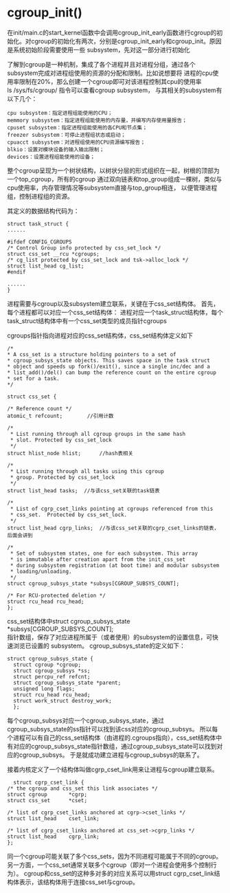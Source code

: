 # cgroup_init()
在init/main.c的start_kernel函数中会调用cgroup_init_early函数进行cgroup的初始化。对cgroup的初始化有两次，分别是cgroup_init_early和cgroup_init。原因是系统初始阶段需要使用一些 subsystem，先对这一部分进行初始化

了解到cgroup是一种机制，集成了各个进程并且对进程分组，通过各个subsystem完成对进程组使用的资源的分配和限制。比如说想要将
进程的cpu使用率限制在20%，那么创建一个cgroup即可对该进程控制其cpu的使用率<br>
ls /sys/fs/cgroup/ 指令可以查看cgroup subsystem，
与其相关的subsystem有以下几个：
  
    cpu subsystem：指定进程组能使用的CPU；
    memmory subsystem：指定进程组能使用的内存量，并编写内存使用量报告；
    cpuset subsystem：指定进程组能使用的各CPU和节点集；
    freezer subsystem：可停止进程组状态或启动；
    cpuacct subsystem：对进程组使用的CPU资源编写报告；
    blkio：设置对模块设备的输入输出限制；
    devices：设置进程组能使用的设备；

整个cgroup呈现为一个树状结构，以树状分层的形式组织在一起，树根的顶部为一个top_cgroup，所有的cgroup
通过双向链表和top_group组成一棵树，类似与cpu使用率，内存管理情况等subsystem直接与top_group相连，
以便管理进程组，控制进程组的资源。<br>

其定义的数据结构代码为：


    struct task_struct {
    ......

    #ifdef CONFIG_CGROUPS
    /* Control Group info protected by css_set_lock */
    struct css_set __rcu *cgroups;
    /* cg_list protected by css_set_lock and tsk->alloc_lock */
    struct list_head cg_list;
    #endif

    ......
    }
    
进程需要与cgroup以及subsystem建立联系，关键在于css_set结构体。 
首先，每个进程都可以对应一个css_set结构体： 
进程对应一个task_struct结构体，每个task_struct结构体中有一个css_set类型的成员指针cgroups

cgroups指针指向进程对应的css_set结构体，css_set结构体定义如下

    /*
    * A css_set is a structure holding pointers to a set of
    * cgroup_subsys_state objects. This saves space in the task struct
    * object and speeds up fork()/exit(), since a single inc/dec and a
    * list_add()/del() can bump the reference count on the entire cgroup
    * set for a task.
    */

    struct css_set {

    /* Reference count */
    atomic_t refcount;        //引用计数

    /*
     * List running through all cgroup groups in the same hash
     * slot. Protected by css_set_lock
     */
    struct hlist_node hlist;      //hash表相关

    /*
     * List running through all tasks using this cgroup
     * group. Protected by css_set_lock
     */
    struct list_head tasks;  //与该css_set关联的task链表

    /*
     * List of cgrp_cset_links pointing at cgroups referenced from this
     * css_set.  Protected by css_set_lock.
     */
    struct list_head cgrp_links;  //与该css_set关联的cgrp_cset_links的链表，后面会讲到

    /*
     * Set of subsystem states, one for each subsystem. This array
     * is immutable after creation apart from the init_css_set
     * during subsystem registration (at boot time) and modular subsystem
     * loading/unloading.
     */
    struct cgroup_subsys_state *subsys[CGROUP_SUBSYS_COUNT];

    /* For RCU-protected deletion */
    struct rcu_head rcu_head;
    };
    
css_set结构体中struct cgroup_subsys_state *subsys[CGROUP_SUBSYS_COUNT];<br>
指针数组，保存了对应进程所属于（或者使用）的subsystem的设置信息，可快速浏览已设置的 subsystem。
cgroup_subsys_state的定义如下：

    struct cgroup_subsys_state {
      struct cgroup *cgroup;
      struct cgroup_subsys *ss;
      struct percpu_ref refcnt;
      struct cgroup_subsys_state *parent;
      unsigned long flags;
      struct rcu_head rcu_head;
      struct work_struct destroy_work;
      };
  每个cgroup_subsys对应一个cgroup_subsys_state，通过cgroup_subsys_state的ss指针可以找到该css对应的cgroup_subsys。 
所以每个进程可以有自己的css_set结构体（由进程的.cgroups指向），css_set结构体中有对应的cgroup_subsys_state指针数组，通过cgroup_subsys_state可以找到对应的cgroup_subsys。 
于是就成功建立进程与cgroup_subsys的联系了。<br>

接着内核定义了一个结构体叫做cgrp_cset_link用来让进程与cgroup建立联系。

      struct cgrp_cset_link {
    /* the cgroup and css_set this link associates */
    struct cgroup       *cgrp;
    struct css_set      *cset;

    /* list of cgrp_cset_links anchored at cgrp->cset_links */
    struct list_head    cset_link;

    /* list of cgrp_cset_links anchored at css_set->cgrp_links */
    struct list_head    cgrp_link;
    };

同一个cgroup可能关联了多个css_sets，因为不同进程可能属于不同的cgroup。 
另一方面，一个css_set通常关联多个cgroup（即对一个进程会使用多个控制行为）。 
cgroup和css_set的这种多对多的对应关系可以用struct cgrp_cset_link结构体表示，该结构体用于连接css_set与cgroup。
    
